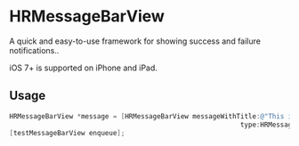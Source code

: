 # HRMessageBarView

A quick and easy-to-use framework for showing success and failure notifications..

iOS 7+ is supported on iPhone and iPad.

## Usage

``` objective-c
HRMessageBarView *message = [HRMessageBarView messageWithTitle:@"This is the first message bar to appear!"
                                                    	  type:HRMessageBarTypeSuccess];
[testMessageBarView enqueue];
```